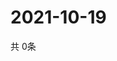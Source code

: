 # 2021-10-19
  共 0条

  <!-- BEGIN -->
  <!-- 最后更新时间Tue Oct 19 2021 20:03:41 GMT+0000 (Coordinated Universal Time) -->
  
  <!-- END -->
  
  